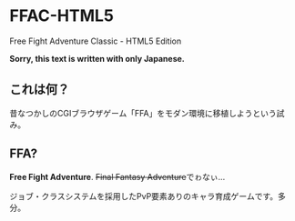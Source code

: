 # FFAC-HTML5
Free Fight Adventure Classic - HTML5 Edition

**Sorry, this text is written with only Japanese.**

## これは何？
昔なつかしのCGIブラウザゲーム「FFA」をモダン環境に移植しようという試み。

## FFA?
**Free Fight Adventure**.
<s>Final Fantasy Adventure</s>でゎなぃ…

ジョブ・クラスシステムを採用したPvP要素ありのキャラ育成ゲームです。多分。
